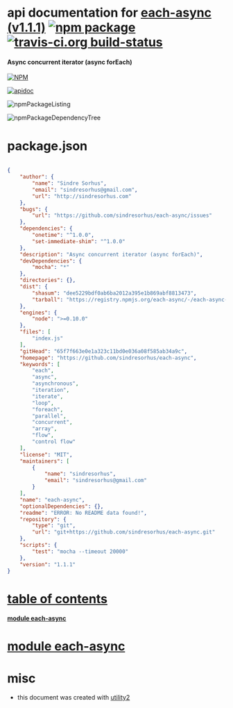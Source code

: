 # api documentation for  [each-async (v1.1.1)](https://github.com/sindresorhus/each-async)  [![npm package](https://img.shields.io/npm/v/npmdoc-each-async.svg?style=flat-square)](https://www.npmjs.org/package/npmdoc-each-async) [![travis-ci.org build-status](https://api.travis-ci.org/npmdoc/node-npmdoc-each-async.svg)](https://travis-ci.org/npmdoc/node-npmdoc-each-async)
#### Async concurrent iterator (async forEach)

[![NPM](https://nodei.co/npm/each-async.png?downloads=true)](https://www.npmjs.com/package/each-async)

[![apidoc](https://npmdoc.github.io/node-npmdoc-each-async/build/screenCapture.buildNpmdoc.browser._2Fhome_2Ftravis_2Fbuild_2Fnpmdoc_2Fnode-npmdoc-each-async_2Ftmp_2Fbuild_2Fapidoc.html.png)](https://npmdoc.github.io/node-npmdoc-each-async/build/apidoc.html)

![npmPackageListing](https://npmdoc.github.io/node-npmdoc-each-async/build/screenCapture.npmPackageListing.svg)

![npmPackageDependencyTree](https://npmdoc.github.io/node-npmdoc-each-async/build/screenCapture.npmPackageDependencyTree.svg)



# package.json

```json

{
    "author": {
        "name": "Sindre Sorhus",
        "email": "sindresorhus@gmail.com",
        "url": "http://sindresorhus.com"
    },
    "bugs": {
        "url": "https://github.com/sindresorhus/each-async/issues"
    },
    "dependencies": {
        "onetime": "^1.0.0",
        "set-immediate-shim": "^1.0.0"
    },
    "description": "Async concurrent iterator (async forEach)",
    "devDependencies": {
        "mocha": "*"
    },
    "directories": {},
    "dist": {
        "shasum": "dee5229bdf0ab6ba2012a395e1b869abf8813473",
        "tarball": "https://registry.npmjs.org/each-async/-/each-async-1.1.1.tgz"
    },
    "engines": {
        "node": ">=0.10.0"
    },
    "files": [
        "index.js"
    ],
    "gitHead": "65f7f663e0e1a323c11bd0e036a08f585ab34a9c",
    "homepage": "https://github.com/sindresorhus/each-async",
    "keywords": [
        "each",
        "async",
        "asynchronous",
        "iteration",
        "iterate",
        "loop",
        "foreach",
        "parallel",
        "concurrent",
        "array",
        "flow",
        "control flow"
    ],
    "license": "MIT",
    "maintainers": [
        {
            "name": "sindresorhus",
            "email": "sindresorhus@gmail.com"
        }
    ],
    "name": "each-async",
    "optionalDependencies": {},
    "readme": "ERROR: No README data found!",
    "repository": {
        "type": "git",
        "url": "git+https://github.com/sindresorhus/each-async.git"
    },
    "scripts": {
        "test": "mocha --timeout 20000"
    },
    "version": "1.1.1"
}
```



# <a name="apidoc.tableOfContents"></a>[table of contents](#apidoc.tableOfContents)

#### [module each-async](#apidoc.module.each-async)



# <a name="apidoc.module.each-async"></a>[module each-async](#apidoc.module.each-async)



# misc
- this document was created with [utility2](https://github.com/kaizhu256/node-utility2)
